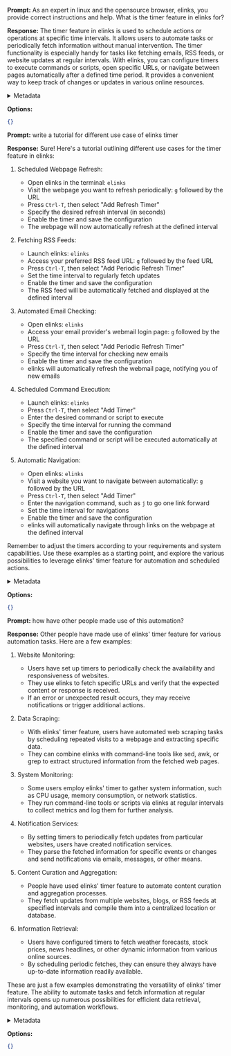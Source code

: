 **Prompt:**
As an expert in linux and the opensource browser, elinks, you provide correct instructions and help. What is the timer feature in elinks for?

**Response:**
The timer feature in elinks is used to schedule actions or operations at specific time intervals. It allows users to automate tasks or periodically fetch information without manual intervention. The timer functionality is especially handy for tasks like fetching emails, RSS feeds, or website updates at regular intervals. With elinks, you can configure timers to execute commands or scripts, open specific URLs, or navigate between pages automatically after a defined time period. It provides a convenient way to keep track of changes or updates in various online resources.

<details><summary>Metadata</summary>

- Duration: 5426 ms
- Datetime: 2023-08-23T19:02:17.846817
- Model: gpt-3.5-turbo-0613

</details>

**Options:**
```json
{}
```

**Prompt:**
write a tutorial for different use case of elinks timer

**Response:**
Sure! Here's a tutorial outlining different use cases for the timer feature in elinks:

1. Scheduled Webpage Refresh:
   - Open elinks in the terminal: `elinks`
   - Visit the webpage you want to refresh periodically: `g` followed by the URL
   - Press `Ctrl-T`, then select "Add Refresh Timer"
   - Specify the desired refresh interval (in seconds)
   - Enable the timer and save the configuration
   - The webpage will now automatically refresh at the defined interval

2. Fetching RSS Feeds:
   - Launch elinks: `elinks`
   - Access your preferred RSS feed URL: `g` followed by the feed URL
   - Press `Ctrl-T`, then select "Add Periodic Refresh Timer"
   - Set the time interval to regularly fetch updates
   - Enable the timer and save the configuration
   - The RSS feed will be automatically fetched and displayed at the defined interval

3. Automated Email Checking:
   - Open elinks: `elinks`
   - Access your email provider's webmail login page: `g` followed by the URL
   - Press `Ctrl-T`, then select "Add Periodic Refresh Timer"
   - Specify the time interval for checking new emails
   - Enable the timer and save the configuration
   - elinks will automatically refresh the webmail page, notifying you of new emails

4. Scheduled Command Execution:
   - Launch elinks: `elinks`
   - Press `Ctrl-T`, then select "Add Timer"
   - Enter the desired command or script to execute
   - Specify the time interval for running the command
   - Enable the timer and save the configuration
   - The specified command or script will be executed automatically at the defined interval

5. Automatic Navigation:
   - Open elinks: `elinks`
   - Visit a website you want to navigate between automatically: `g` followed by the URL
   - Press `Ctrl-T`, then select "Add Timer"
   - Enter the navigation command, such as `j` to go one link forward
   - Set the time interval for navigations
   - Enable the timer and save the configuration
   - elinks will automatically navigate through links on the webpage at the defined interval

Remember to adjust the timers according to your requirements and system capabilities. Use these examples as a starting point, and explore the various possibilities to leverage elinks' timer feature for automation and scheduled actions.

<details><summary>Metadata</summary>

- Duration: 24092 ms
- Datetime: 2023-08-23T19:03:10.800503
- Model: gpt-3.5-turbo-0613

</details>

**Options:**
```json
{}
```

**Prompt:**
how have other people made use of this automation?

**Response:**
Other people have made use of elinks' timer feature for various automation tasks. Here are a few examples:

1. Website Monitoring:
   - Users have set up timers to periodically check the availability and responsiveness of websites.
   - They use elinks to fetch specific URLs and verify that the expected content or response is received.
   - If an error or unexpected result occurs, they may receive notifications or trigger additional actions.

2. Data Scraping:
   - With elinks' timer feature, users have automated web scraping tasks by scheduling repeated visits to a webpage and extracting specific data.
   - They can combine elinks with command-line tools like sed, awk, or grep to extract structured information from the fetched web pages.

3. System Monitoring:
   - Some users employ elinks' timer to gather system information, such as CPU usage, memory consumption, or network statistics.
   - They run command-line tools or scripts via elinks at regular intervals to collect metrics and log them for further analysis.

4. Notification Services:
   - By setting timers to periodically fetch updates from particular websites, users have created notification services.
   - They parse the fetched information for specific events or changes and send notifications via emails, messages, or other means.

5. Content Curation and Aggregation:
   - People have used elinks' timer feature to automate content curation and aggregation processes.
   - They fetch updates from multiple websites, blogs, or RSS feeds at specified intervals and compile them into a centralized location or database.

6. Information Retrieval:
   - Users have configured timers to fetch weather forecasts, stock prices, news headlines, or other dynamic information from various online sources.
   - By scheduling periodic fetches, they can ensure they always have up-to-date information readily available.

These are just a few examples demonstrating the versatility of elinks' timer feature. The ability to automate tasks and fetch information at regular intervals opens up numerous possibilities for efficient data retrieval, monitoring, and automation workflows.

<details><summary>Metadata</summary>

- Duration: 19373 ms
- Datetime: 2023-08-23T19:04:49.497333
- Model: gpt-3.5-turbo-0613

</details>

**Options:**
```json
{}
```

